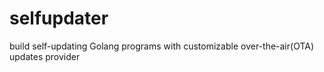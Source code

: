 # selfupdater
build self-updating Golang programs with customizable over-the-air(OTA) updates provider
